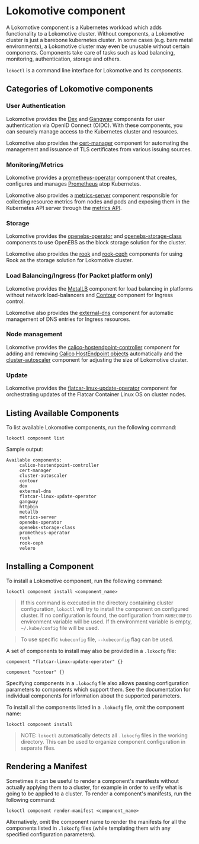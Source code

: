 # Lokomotive component

A Lokomotive component is a Kubernetes workload which adds functionality to a Lokomotive cluster.
Without components, a Lokomotive cluster is just a barebone kubernetes cluster. In some cases (e.g.
bare metal environments), a Lokomotive cluster may even be unusable without certain components.
Components take care of tasks such as load balancing, monitoring, authentication, storage and
others.

`lokoctl` is a command line interface for Lokomotive and its *components*.

## Categories of Lokomotive components

### User Authentication

Lokomotive provides the [Dex](../configuration-reference/components/dex.md) and
[Gangway](../configuration-reference/components/gangway.md) components for user authentication via
OpenID Connect (OIDC). With these components, you can securely manage access to the Kubernetes
cluster and resources.

Lokomotive also provides the [cert-manager](../configuration-reference/components/cert-manager.md)
component for automating the management and issuance of TLS certificates from various issuing
sources.

### Monitoring/Metrics

Lokomotive provides a
[prometheus-operator](../configuration-reference/components/prometheus-operator.md) component that
creates, configures and manages [Prometheus](https://prometheus.io/) atop Kubernetes.

Lokomotive also provides a [metrics-server](../configuration-reference/components/metrics-server.md)
component responsible for collecting resource metrics from nodes and pods and exposing them in the
Kubernetes API server through the [metrics API](https://github.com/kubernetes/metrics).

### Storage

Lokomotive provides the [openebs-operator](../configuration-reference/components/openebs-operator.md) and
[openebs-storage-class](../configuration-reference/components/openebs-storage-class.md) components to
use OpenEBS as the block storage solution for the cluster.

Lokomotive also provides the [rook](../configuration-reference/components/rook.md) and
[rook-ceph](../configuration-reference/components/rook-ceph.md) components for using Rook as the storage
solution for Lokomotive cluster.

### Load Balancing/Ingress (for Packet platform only)

Lokomotive provides the [MetalLB](../configuration-reference/components/metallb.md) component for load
balancing in platforms without network load-balancers and
[Contour](../configuration-reference/components/contour.md) component for Ingress control.

Lokomotive also provides the [external-dns](../configuration-reference/components/external-dns.md)
component for automatic management of DNS entries for Ingress resources.

### Node management

Lokomotive provides the
[calico-hostendpoint-controller](../configuration-reference/components/calico-hostendpoint-controller.md)
component for adding and removing [Calico HostEndpoint
objects](https://docs.projectcalico.org/v3.8/reference/resources/hostendpoint) automatically and the
[cluster-autoscaler](../configuration-reference/components/cluster-autoscaler) component for adjusting
the size of Lokomotive cluster.

### Update

Lokomotive provides the
[flatcar-linux-update-operator](../configuration-reference/components/flatcar-linux-update-operator.md)
component for orchestrating updates of the Flatcar Container Linux OS on cluster nodes.

## Listing Available Components

To list available Lokomotive components, run the following command:

```
lokoctl component list
```

Sample output:

```
Available components:
	 calico-hostendpoint-controller
	 cert-manager
	 cluster-autoscaler
	 contour
	 dex
	 external-dns
	 flatcar-linux-update-operator
	 gangway
	 httpbin
	 metallb
	 metrics-server
	 openebs-operator
	 openebs-storage-class
	 prometheus-operator
	 rook
	 rook-ceph
	 velero
```

## Installing a Component

To install a Lokomotive component, run the following command:

```console
lokoctl component install <component_name>
```

> If this command is executed in the directory containing cluster configuration, `lokoctl` will try
> to install the component on configured cluster. If no configuration is found, the configuration
> from `KUBECONFIG` environment variable will be used. If th environment variable is empty,
> `~/.kube/config` file will be used.

>To use specific `kubeconfig` file, `--kubeconfig` flag can be used.

A set of components to install may also be provided in a `.lokocfg` file:

```hcl
component "flatcar-linux-update-operator" {}

component "contour" {}
```

Specifying components in a `.lokocfg` file also allows passing configuration parameters to
components which support them. See the documentation for individual components for information about
the supported parameters.

To install all the components listed in a `.lokocfg` file, omit the component name:

```console
lokoctl component install
```

>NOTE: `lokoctl` automatically detects all `.lokocfg` files in the working directory. This can be
>used to organize component configuration in separate files.

## Rendering a Manifest

Sometimes it can be useful to render a component's manifests without actually applying them to a
cluster, for example in order to verify what is going to be applied to a cluster. To render a
component's manifests, run the following command:

```console
lokoctl component render-manifest <component_name>
```

Alternatively, omit the component name to render the manifests for all the components listed in
`.lokocfg` files (while templating them with any specified configuration parameters).
